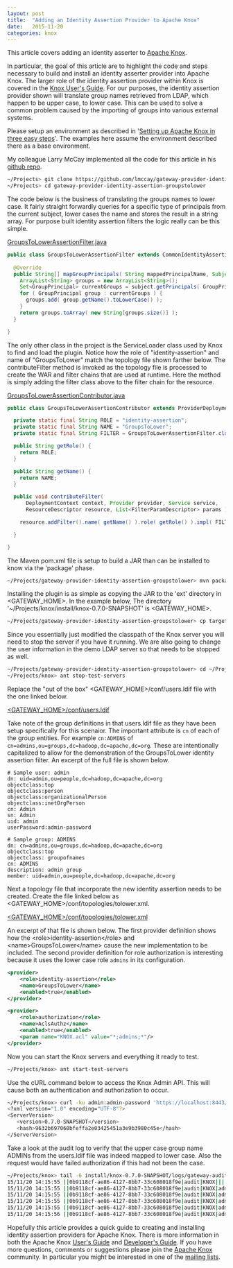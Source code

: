 ```yaml
---
layout: post
title:  "Adding an Identity Assertion Provider to Apache Knox"
date:   2015-11-20
categories: knox
---
```


This article covers adding an identity asserter to [Apache Knox][knox-site].

In particular, the goal of this article are to highlight the code and steps necessary to build and install an identity asserter provider into Apache Knox.
The larger role of the identity assertion provider within Knox is covered in the [Knox User's Guide][usr-guide].
For our purposes, the identity assertion provider shown will translate group names retrieved from LDAP, which happen to be upper case, to lower case.
This can be used to solve a common problem caused by the importing of groups into various external systems. 

Please setup an environment as described in '[Setting up Apache Knox in three easy steps](/knox/2015/11/18/setting-up-knox.html)'.
The examples here assume the environment described there as a base environment.

My colleague Larry McCay implemented all the code for this article in his [github repo](https://github.com/lmccay/gateway-provider-identity-assertion-groupstolower).

```sh
~/Projects> git clone https://github.com/lmccay/gateway-provider-identity-assertion-groupstolower.git
~/Projects> cd gateway-provider-identity-assertion-groupstolower
```

The code below is the business of translating the groups names to lower case.
It fairly straight forwardly queries for a specific type of principals from the current subject, lower cases the name and stores the result in a string array.
For purpose built identity assertion filters the logic really can be this simple.

[GroupsToLowerAssertionFilter.java](https://github.com/lmccay/gateway-provider-identity-assertion-groupstolower/blob/master/src/main/java/org/apache/hadoop/gateway/identityasserter/GroupsToLowerAssertionFilter.java)

```java
public class GroupsToLowerAssertionFilter extends CommonIdentityAssertionFilter {
  
  @Override
  public String[] mapGroupPrincipals( String mappedPrincipalName, Subject subject ) {
    ArrayList<String> groups = new ArrayList<String>();
    Set<GroupPrincipal> currentGroups = subject.getPrincipals( GroupPrincipal.class );
    for ( GroupPrincipal group : currentGroups ) {
      groups.add( group.getName().toLowerCase() );
    }
    return groups.toArray( new String[groups.size()] );
  }

}
```

The only other class in the project is the ServiceLoader class used by Knox to find and load the plugin.
Notice how the role of "identity-assertion" and name of "GroupsToLower" match the topology file shown farther below.
The contributeFilter method is invoked as the topology file is processed to create the WAR and filter chains that are used at runtime.
Here the method is simply adding the filter class above to the filter chain for the resource.

[GroupsToLowerAssertionContributor.java](https://github.com/lmccay/gateway-provider-identity-assertion-groupstolower/blob/master/src/main/java/org/apache/hadoop/gateway/identityasserter/GroupsToLowerAssertionContributor.java)

```java
public class GroupsToLowerAssertionContributor extends ProviderDeploymentContributorBase {

  private static final String ROLE = "identity-assertion";
  private static final String NAME = "GroupsToLower";
  private static final String FILTER = GroupsToLowerAssertionFilter.class.getName();

  public String getRole() {
    return ROLE;
  }

  public String getName() {
    return NAME;
  }

  public void contributeFilter(
      DeploymentContext context, Provider provider, Service service,
      ResourceDescriptor resource, List<FilterParamDescriptor> params ) {

    resource.addFilter().name( getName() ).role( getRole() ).impl( FILTER ).params( params );

  }

}
```

The Maven pom.xml file is setup to build a JAR than can be installed to know via the 'package' phase.

```sh
~/Projects/gateway-provider-identity-assertion-groupstolower> mvn package 
```

Installing the plugin is as simple as copying the JAR to the 'ext' directory in \<GATEWAY_HOME>.
In the example below, The directory '~/Projects/knox/install/knox-0.7.0-SNAPSHOT' is \<GATEWAY_HOME>.  

```sh
~/Projects/gateway-provider-identity-assertion-groupstolower> cp target/gateway-provider-identity-assertion-groupstolower-0.0.1.jar ~/Projects/knox/install/knox-0.7.0-SNAPSHOT/ext  
```

Since you essentially just modified the classpath of the Knox server you will need to stop the server if you have it running.
We are also going to change the user information in the demo LDAP server so that needs to be stopped as well.

```sh
~/Projects/gateway-provider-identity-assertion-groupstolower> cd ~/Projects/knox
~/Projects/knox> ant stop-test-servers
```

Replace the "out of the box" \<GATEWAY_HOME>/conf/users.ldif file with the one linked below.

[\<GATEWAY_HOME>/conf/users.ldif](/static/identity-assertion/users.ldif)

Take note of the group definitions in that users.ldif file as they have been setup specifically for this scenaior.
The important attribute is `cn` of each of the group entities.  For example `cn:ADMINS` of `cn=admins,ou=groups,dc=hadoop,dc=apache,dc=org`.
These are intentionally capitalized to allow for the demonstration of the GroupsToLower identity assertion filter.
An excerpt of the full file is shown below.

```
# Sample user: admin
dn: uid=admin,ou=people,dc=hadoop,dc=apache,dc=org
objectclass:top
objectclass:person
objectclass:organizationalPerson
objectclass:inetOrgPerson
cn: Admin
sn: Admin
uid: admin
userPassword:admin-password

# Sample group: ADMINS
dn: cn=admins,ou=groups,dc=hadoop,dc=apache,dc=org
objectclass:top
objectclass: groupofnames
cn: ADMINS
description: admin group
member: uid=admin,ou=people,dc=hadoop,dc=apache,dc=org
```

Next a topology file that incorporate the new identity assertion needs to be created.
Create the file linked below as \<GATEWAY_HOME>/conf/topologies/tolower.xml. 

[\<GATEWAY_HOME>/conf/topologies/tolower.xml](/static/identity-assertion/tolower.xml)

An excerpt of that file is shown below.
The first provider definition shows how the \<role>identity-assertion\</role> and \<name>GroupsToLower\</name> cause the new implementation to be included.
The second provider definition for role authorization is interesting because it uses the lower case role `admins` in its configuration.

```xml
<provider>
    <role>identity-assertion</role>
    <name>GroupsToLower</name>
    <enabled>true</enabled>
</provider>

<provider>
    <role>authorization</role>
    <name>AclsAuthz</name>
    <enabled>true</enabled>
    <param name="KNOX.acl" value="*;admins;*"/>
</provider>
```

Now you can start the Knox servers and everything it ready to test.

```sh
~/Projects/knox> ant start-test-servers
```

Use the cURL command below to access the Knox Admin API.
This will cause both an authentication and authorization to occur.

```sh
~/Projects/knox> curl -ku admin:admin-password 'https://localhost:8443/gateway/tolower/api/v1/version'
<?xml version="1.0" encoding="UTF-8"?>
<ServerVersion>
   <version>0.7.0-SNAPSHOT</version>
   <hash>9632b697060bfeffa2e03425451a3e9b3980c45e</hash>
</ServerVersion>
```

Take a look at the audit log to verify that the upper case group name ADMINs from the users.ldif file was indeed mapped to lower case.
Also the request would have failed authorization if this had not been the case.

```sh
~/Projects/knox> tail -6 install/knox-0.7.0-SNAPSHOT/logs/gateway-audit.log
15/11/20 14:15:55 ||0b9118cf-ae86-4127-8bb7-33c608018f9e|audit|KNOX||||access|uri|/gateway/tolower/api/v1/version|unavailable|Request method: GET
15/11/20 14:15:55 ||0b9118cf-ae86-4127-8bb7-33c608018f9e|audit|KNOX|admin|||authentication|uri|/gateway/tolower/api/v1/version|success|
15/11/20 14:15:55 ||0b9118cf-ae86-4127-8bb7-33c608018f9e|audit|KNOX|admin|||authentication|uri|/gateway/tolower/api/v1/version|success|Groups: [ADMINS]
15/11/20 14:15:55 ||0b9118cf-ae86-4127-8bb7-33c608018f9e|audit|KNOX|admin|||identity-mapping|principal|admin|success|Groups: [admins]
15/11/20 14:15:55 ||0b9118cf-ae86-4127-8bb7-33c608018f9e|audit|KNOX|admin|||authorization|uri|/gateway/tolower/api/v1/version|success|
15/11/20 14:15:56 ||0b9118cf-ae86-4127-8bb7-33c608018f9e|audit|KNOX|admin|||access|uri|/gateway/tolower/api/v1/version|success|Response status: 200
```

Hopefully this article provides a quick guide to creating and installing identity assertion providers for Apache Knox.
There is more information in both the Apache Knox [User's Guide][usr-guide] and [Developer's Guide][dev-guide].
If you have more questions, comments or suggestions please join the [Apache Knox][knox-site] community.
In particular you might be interested in one of the [mailing lists][knox-lists].

[knox-site]: http://knox.apache.org/
[knox-lists]: http://knox.apache.org/mail-lists.html
[usr-guide]: http://knox.apache.org/books/knox-0-6-0/user-guide.html "Apache Knox User's Guide"
[dev-guide]: http://knox.apache.org/books/knox-0-6-0/dev-guide.html "Apache Knox Developer's Guide"
